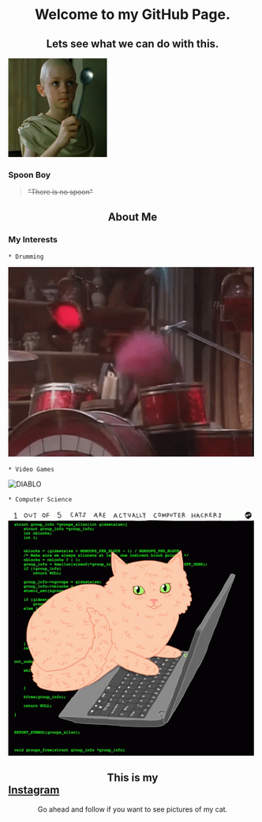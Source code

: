 # <center>Welcome to my GitHub Page.</center>
## **<center>Lets see what we can do with this.</center>**
![Spoon Boy](/docs/assets/Spoon_boy.png)

### Spoon Boy
> ~~"There is no spoon"~~

## <center>About Me</center>
###  **My Interests**
  
    * Drumming 
    
![METAL](/docs/assets/muppet-family-christmas-muppets.gif)

    * Video Games

![DIABLO](/docs/assets/diablo-ii-remaster-resurrected.gif)

    * Computer Science

![HACKER CATS](/docs/assets/cats-computer.gif)

## <center>**This is my</center>** [Instagram](https://www.instagram.com/accidentalretox/)
   <center>Go ahead and follow if you want to see pictures of my cat.</center>
